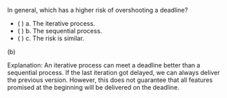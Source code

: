 <panel header="{{ icon_Q_A }} Risk of overshooting a deadline">

In general, which has a higher risk of overshooting a deadline?

- ( ) a. The iterative process.
- ( ) b. The sequential process.
- ( ) c. The risk is similar.

<panel type="seamless" header="{{ icon_A }} Answer" minimized>

(b)

Explanation: An iterative process can meet a deadline better than a sequential process. If the last iteration got delayed, we can always deliver the previous version. However, this does not guarantee that all features promised at the beginning will be delivered on the deadline.

</panel>
</panel>

